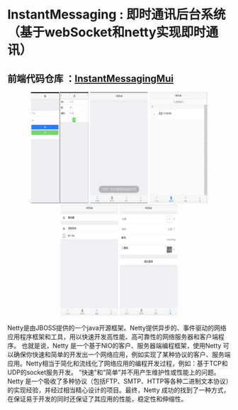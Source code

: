 # InstantMessaging : 即时通讯后台系统（基于webSocket和netty实现即时通讯）
## 前端代码仓库 ：[InstantMessagingMui](https://github.com/zhaohai1299002788/InstantMessagingMui)
<div align="center">
    <img src="https://github.com/zhaohai1299002788/InstantMessaging/blob/master/src/main/resources/static/image/登陆注册.png" height="250" width="130"/>
    <img src="https://github.com/zhaohai1299002788/InstantMessaging/blob/master/src/main/resources/static/image/%E4%B8%BB%E9%A2%98%E7%95%8C%E9%9D%A2.png" height="250" width="130"/>
    <img src="https://github.com/zhaohai1299002788/InstantMessaging/blob/master/src/main/resources/static/image/%E9%80%9A%E8%AE%AF%E5%BD%95.png" height="250" width="130"/>
    <img src="https://github.com/zhaohai1299002788/InstantMessaging/blob/master/src/main/resources/static/image/添加朋友.png" height="250" width="130"/>
    <img src="https://github.com/zhaohai1299002788/InstantMessaging/blob/master/src/main/resources/static/image/自我展示.png" height="250" width="130"/>
</div>
    <p>Netty是由JBOSS提供的一个java开源框架。Netty提供异步的、事件驱动的网络应用程序框架和工具，用以快速开发高性能、高可靠性的网络服务器和客户端程序。
也就是说，Netty 是一个基于NIO的客户、服务器端编程框架，使用Netty 可以确保你快速和简单的开发出一个网络应用，例如实现了某种协议的客户、服务端应用。Netty相当于简化和流线化了网络应用的编程开发过程，例如：基于TCP和UDP的socket服务开发。
“快速”和“简单”并不用产生维护性或性能上的问题。Netty 是一个吸收了多种协议（包括FTP、SMTP、HTTP等各种二进制文本协议）的实现经验，并经过相当精心设计的项目。最终，Netty 成功的找到了一种方式，在保证易于开发的同时还保证了其应用的性能，稳定性和伸缩性。
</p>
